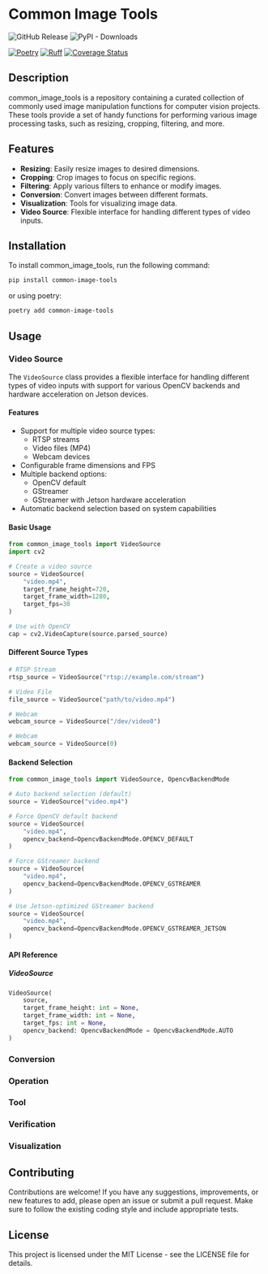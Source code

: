 # Common Image Tools

![GitHub Release](https://img.shields.io/github/v/release/lanzani/common-image-tools?color=blue)
![PyPI - Downloads](https://img.shields.io/pypi/dm/common-image-tools)

[![Poetry](https://img.shields.io/endpoint?url=https://python-poetry.org/badge/v0.json)](https://python-poetry.org/)
[![Ruff](https://img.shields.io/endpoint?url=https://raw.githubusercontent.com/astral-sh/ruff/main/assets/badge/v2.json)](https://github.com/astral-sh/ruff)
[![Coverage Status](/reports/coverage/coverage-badge.svg?dummy=8484744)](./reports/coverage/index.html)


## Description

common_image_tools is a repository containing a curated collection of commonly used image manipulation functions for
computer vision projects. These tools provide a set of handy functions for performing various image processing tasks,
such as resizing, cropping, filtering, and more.

## Features

- **Resizing**: Easily resize images to desired dimensions.
- **Cropping**: Crop images to focus on specific regions.
- **Filtering**: Apply various filters to enhance or modify images.
- **Conversion**: Convert images between different formats.
- **Visualization**: Tools for visualizing image data.
- **Video Source**: Flexible interface for handling different types of video inputs.

## Installation

To install common_image_tools, run the following command:

```bash
pip install common-image-tools
```

or using poetry:

```bash
poetry add common-image-tools
```

## Usage

### Video Source

The `VideoSource` class provides a flexible interface for handling different types of video inputs with support for various OpenCV backends and hardware acceleration on Jetson devices.

#### Features
- Support for multiple video source types:
  - RTSP streams
  - Video files (MP4)
  - Webcam devices
- Configurable frame dimensions and FPS
- Multiple backend options:
  - OpenCV default
  - GStreamer
  - GStreamer with Jetson hardware acceleration
- Automatic backend selection based on system capabilities

#### Basic Usage

```python
from common_image_tools import VideoSource
import cv2

# Create a video source
source = VideoSource(
    "video.mp4",
    target_frame_height=720,
    target_frame_width=1280,
    target_fps=30
)

# Use with OpenCV
cap = cv2.VideoCapture(source.parsed_source)
```

#### Different Source Types

```python
# RTSP Stream
rtsp_source = VideoSource("rtsp://example.com/stream")

# Video File
file_source = VideoSource("path/to/video.mp4")

# Webcam
webcam_source = VideoSource("/dev/video0")

# Webcam
webcam_source = VideoSource(0)
```

#### Backend Selection

```python
from common_image_tools import VideoSource, OpencvBackendMode

# Auto backend selection (default)
source = VideoSource("video.mp4")

# Force OpenCV default backend
source = VideoSource(
    "video.mp4",
    opencv_backend=OpencvBackendMode.OPENCV_DEFAULT
)

# Force GStreamer backend
source = VideoSource(
    "video.mp4",
    opencv_backend=OpencvBackendMode.OPENCV_GSTREAMER
)

# Use Jetson-optimized GStreamer backend
source = VideoSource(
    "video.mp4",
    opencv_backend=OpencvBackendMode.OPENCV_GSTREAMER_JETSON
)
```

#### API Reference

##### VideoSource

```python
VideoSource(
    source,
    target_frame_height: int = None,
    target_frame_width: int = None,
    target_fps: int = None,
    opencv_backend: OpencvBackendMode = OpencvBackendMode.AUTO
)
```

### Conversion

### Operation

### Tool

### Verification

### Visualization

## Contributing

Contributions are welcome! If you have any suggestions, improvements, or new features to add, please open an issue or
submit a pull request. Make sure to follow the existing coding style and include appropriate tests.

## License

This project is licensed under the MIT License - see the LICENSE file for details.
